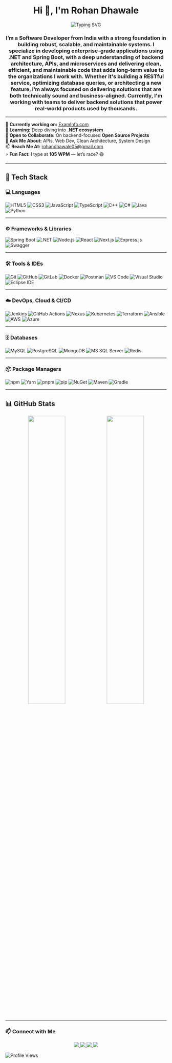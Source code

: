 <h1 align="center">Hi 👋, I'm Rohan Dhawale</h1>
<p align="center">
  <img src="https://readme-typing-svg.demolab.com?font=Fira+Code&pause=1000&width=550&lines=Software+Developer+on+a+mission;Solving+problems+one+line+at+a+time;Passionate+about+clean+code+%7C+smart+solutions;Always+learning+%7C+Always+growing" alt="Typing SVG" />
</p>


</p>
<h3 align="center">
I’m a Software Developer from India with a strong foundation in building robust, scalable, and maintainable systems. I specialize in developing enterprise-grade applications using .NET and Spring Boot, with a deep understanding of backend architecture, APIs, and microservices and delivering clean, efficient, and maintainable code that adds long-term value to the organizations I work with. Whether it's building a RESTful service, optimizing database queries, or architecting a new feature, I’m always focused on delivering solutions that are both technically sound and business-aligned.
Currently, I'm working with teams to deliver backend solutions that power real-world products used by thousands.
</h3>


---

🔭 **Currently working on:** [ExamInfo.com](https://examinfo.mh-hsc.ac.in/)  
🌱 **Learning:** Deep diving into **.NET ecosystem**  
🤝 **Open to Collaborate:** On backend-focused **Open Source Projects**  
💬 **Ask Me About:** APIs, Web Dev, Clean Architecture, System Design  
📫 **Reach Me At:** rohandhawale05@gmail.com  
⚡ **Fun Fact:** I type at **105 WPM** — let’s race? 😄

---

## 🚀 Tech Stack

### 💻 Languages
![HTML5](https://img.shields.io/badge/HTML5-E34F26?style=flat&logo=html5&logoColor=white)
![CSS3](https://img.shields.io/badge/CSS3-1572B6?style=flat&logo=css3&logoColor=white)
![JavaScript](https://img.shields.io/badge/JavaScript-F7DF1E?style=flat-square&logo=javascript&logoColor=black)
![TypeScript](https://img.shields.io/badge/TypeScript-3178C6?style=flat-square&logo=typescript&logoColor=white)
![C++](https://img.shields.io/badge/C++-00599C?style=flat-square&logo=c%2B%2B&logoColor=white)
![C#](https://img.shields.io/badge/C%23-239120?style=flat&logo=c-sharp&logoColor=white)
![Java](https://img.shields.io/badge/Java-ED8B00?style=flat&logo=java&logoColor=white)
![Python](https://img.shields.io/badge/Python-3776AB?style=flat-square&logo=python&logoColor=white)

---

### ⚙️ Frameworks & Libraries
![Spring Boot](https://img.shields.io/badge/Spring%20Boot-6DB33F?style=flat-square&logo=springboot&logoColor=white)
![.NET](https://img.shields.io/badge/.NET-512BD4?style=flat-square&logo=dotnet&logoColor=white)
![Node.js](https://img.shields.io/badge/Node.js-339933?style=flat-square&logo=nodedotjs&logoColor=white)
![React](https://img.shields.io/badge/React-20232A?style=flat-square&logo=react&logoColor=61DAFB)
![Next.js](https://img.shields.io/badge/Next.js-000000?style=flat-square&logo=nextdotjs&logoColor=white)
![Express.js](https://img.shields.io/badge/Express.js-000000?style=flat-square&logo=express&logoColor=white)
![Swagger](https://img.shields.io/badge/Swagger-85EA2D?style=flat-square&logo=swagger&logoColor=black)

---

### 🛠️ Tools & IDEs
![Git](https://img.shields.io/badge/Git-F05032?style=flat-square&logo=git&logoColor=white)
![GitHub](https://img.shields.io/badge/GitHub-181717?style=flat-square&logo=github&logoColor=white)
![GitLab](https://img.shields.io/badge/GitLab-FC6D26?style=flat-square&logo=gitlab&logoColor=white)
![Docker](https://img.shields.io/badge/Docker-2496ED?style=flat-square&logo=docker&logoColor=white)
![Postman](https://img.shields.io/badge/Postman-FF6C37?style=flat-square&logo=postman&logoColor=white)
![VS Code](https://img.shields.io/badge/VS%20Code-007ACC?style=flat-square&logo=visualstudiocode&logoColor=white)
![Visual Studio](https://img.shields.io/badge/Visual%20Studio-5C2D91?style=flat-square&logo=visualstudio&logoColor=white)
![Eclipse IDE](https://img.shields.io/badge/Eclipse-2C2255?style=flat-square&logo=eclipseide&logoColor=white)

---

### ☁️ DevOps, Cloud & CI/CD
![Jenkins](https://img.shields.io/badge/Jenkins-D24939?style=flat-square&logo=jenkins&logoColor=white)
![GitHub Actions](https://img.shields.io/badge/GitHub%20Actions-2088FF?style=flat-square&logo=githubactions&logoColor=white)
![Nexus](https://img.shields.io/badge/Nexus-Artifact-blue?style=flat-square&logo=sonatype&logoColor=white&labelColor=0D1117)
![Kubernetes](https://img.shields.io/badge/Kubernetes-326CE5?style=flat-square&logo=kubernetes&logoColor=white)
![Terraform](https://img.shields.io/badge/Terraform-623CE4?style=flat-square&logo=terraform&logoColor=white)
![Ansible](https://img.shields.io/badge/Ansible-EE0000?style=flat-square&logo=ansible&logoColor=white)
![AWS](https://img.shields.io/badge/AWS-232F3E?style=flat-square&logo=amazonaws&logoColor=white)
![Azure](https://img.shields.io/badge/Azure-0078D4?style=flat-square&logo=microsoftazure&logoColor=white)

---

### 🗄️ Databases
![MySQL](https://img.shields.io/badge/MySQL-4479A1?style=flat-square&logo=mysql&logoColor=white)
![PostgreSQL](https://img.shields.io/badge/PostgreSQL-336791?style=flat-square&logo=postgresql&logoColor=white)
![MongoDB](https://img.shields.io/badge/MongoDB-47A248?style=flat-square&logo=mongodb&logoColor=white)
![MS SQL Server](https://img.shields.io/badge/MS%20SQL-CC2927?style=flat-square&logo=microsoftsqlserver&logoColor=white)
![Redis](https://img.shields.io/badge/Redis-DC382D?style=flat-square&logo=redis&logoColor=white)

---

### 📦 Package Managers
![npm](https://img.shields.io/badge/npm-CB3837?style=flat-square&logo=npm&logoColor=white)
![Yarn](https://img.shields.io/badge/Yarn-2C8EBB?style=flat-square&logo=yarn&logoColor=white)
![pnpm](https://img.shields.io/badge/pnpm-F69220?style=flat-square&logo=pnpm&logoColor=black)
![pip](https://img.shields.io/badge/pip-3776AB?style=flat-square&logo=pypi&logoColor=white)
![NuGet](https://img.shields.io/badge/NuGet-004880?style=flat-square&logo=nuget&logoColor=white)
![Maven](https://img.shields.io/badge/Maven-C71A36?style=flat-square&logo=apachemaven&logoColor=white)
![Gradle](https://img.shields.io/badge/Gradle-02303A?style=flat-square&logo=gradle&logoColor=white)

---

## 📊 GitHub Stats

<p align="center">
  <img width="48%" src="https://github-readme-stats.vercel.app/api?username=RohanDhawale&show_icons=true&theme=radical&count_private=true&hide_border=true" />
  <img width="48%" src="https://github-readme-streak-stats.herokuapp.com/?user=RohanDhawale&theme=radical&hide_border=true" />
</p>

---

### 📫 Connect with Me

<p align="center">
  <a href="https://www.linkedin.com/in/rohandhawale" target="_blank">
    <img src="https://img.shields.io/badge/LinkedIn-0A66C2?style=for-the-badge&logo=linkedin&logoColor=white"/>
  </a>
  <a href="mailto:rohandhawale05@gmail.com" target="_blank">
    <img src="https://img.shields.io/badge/Email-D14836?style=for-the-badge&logo=gmail&logoColor=white"/>
  </a>
  <a href="https://x.com/_RohanDhawale_" target="_blank">
    <img src="https://img.shields.io/badge/Twitter-1DA1F2?style=for-the-badge&logo=twitter&logoColor=white"/>
  </a>
  <a href="https://www.instagram.com/rohan_dhawale07" target="_blank">
    <img src="https://img.shields.io/badge/Instagram-E4405F?style=for-the-badge&logo=instagram&logoColor=white"/>
  </a>
</p>

![Profile Views](https://komarev.com/ghpvc/?username=rohandhawale&style=for-the-badge&color=blue)
